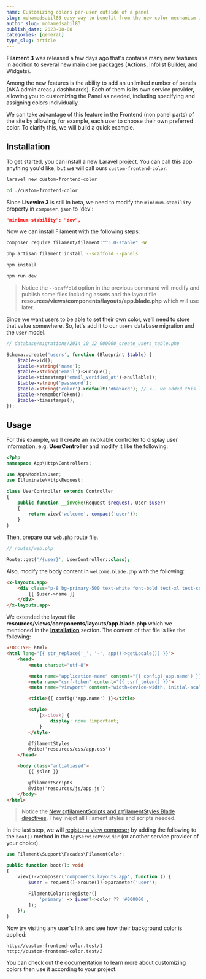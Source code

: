 ```yaml
---
name: Customizing colors per-user outside of a panel
slug: mohamedsabil83-easy-way-to-benefit-from-the-new-color-mechanism-in-frontend
author_slug: mohamedsabil83
publish_date: 2023-08-08
categories: [general]
type_slug: article
---
```


**Filament 3** was released a few days ago that's contains many new features in addition to several new main core packages (Actions, Infolist Builder, and Widgets).

Among the new features is the ability to add an unlimited number of panels (AKA admin areas / dashboards). Each of them is its own service provider, allowing you to  customizing the Panel as needed, including specifying and assigning colors individually.

We can take advantage of this feature in the Frontend (non panel parts) of the site by allowing, for example, each user to choose their own preferred color. To clarify this, we will build a quick example.

## Installation

To get started, you can install a new Laravel project. You can call this app anything you'd like, but we will call ours `custom-frontend-color`.

```bash
laravel new custom-frontend-color

cd ./custom-frontend-color
```

Since **Livewire 3** is still in beta, we need to modify the `minimum-stability` property in `composer.json` to 'dev':

```json
"minimum-stability": "dev",
```

Now we can install Filament with the following steps:

```bash
composer require filament/filament:"^3.0-stable" -W

php artisan filament:install --scaffold --panels

npm install

npm run dev
```

> Notice the `--scaffold` option in the previous command will modify and publish some files including assets and the layout file **resources/views/components/layouts/app.blade.php** which will use later.

Since we want users to be able to set their own color, we'll need to store that value somewhere. So, let's add it to our `users` database migration and the `User` model.

```php
// database/migrations/2014_10_12_000000_create_users_table.php

Schema::create('users', function (Blueprint $table) {
    $table->id();
    $table->string('name');
    $table->string('email')->unique();
    $table->timestamp('email_verified_at')->nullable();
    $table->string('password');
    $table->string('color')->default('#6a5acd'); // <-- we added this line
    $table->rememberToken();
    $table->timestamps();
});
```

## Usage

For this example, we'll create an invokable controller to display user information, e.g. **UserController** and modify it like the following:

```php
<?php
namespace App\Http\Controllers;

use App\Models\User;
use Illuminate\Http\Request;

class UserController extends Controller
{
    public function __invoke(Request $request, User $user)
    {
        return view('welcome', compact('user'));
    }
}
```

Then, prepare our `web.php` route file.

```php
// routes/web.php

Route::get('/{user}', UserController::class);
```

Also, modify the body content in `welcome.blade.php` with the following:

```html
<x-layouts.app>
    <div class="p-8 bg-primary-500 text-white font-bold text-xl text-center">
        {{ $user->name }}
    </div>
</x-layouts.app>
```

We extended the layout file **resources/views/components/layouts/app.blade.php** which we mentioned in the [**Installation**](#installation) section. The content of that file is like the following:

```html
<!DOCTYPE html>
<html lang="{{ str_replace('_', '-', app()->getLocale()) }}">
    <head>
        <meta charset="utf-8">

        <meta name="application-name" content="{{ config('app.name') }}">
        <meta name="csrf-token" content="{{ csrf_token() }}">
        <meta name="viewport" content="width=device-width, initial-scale=1">

        <title>{{ config('app.name') }}</title>

        <style>
            [x-cloak] {
                display: none !important;
            }
        </style>

        @filamentStyles
        @vite('resources/css/app.css')
    </head>

    <body class="antialiased">
        {{ $slot }}

        @filamentScripts
        @vite('resources/js/app.js')
    </body>
</html>
```

>Notice the [New @filamentScripts and @filamentStyles Blade directives](https://filamentphp.com/docs/3.x/tables/upgrade-guide#new-filamentscripts-and-filamentstyles-blade-directives). They inejct all Filament styles and scripts needed.

In the last step, we will [register a view composer](https://laravel.com/docs/10.x/views#view-composers) by adding the following to the `boot()` method in the `AppServiceProvider` (or another service provider of your choice).

```php
use Filament\Support\Facades\FilamentColor;

public function boot(): void
{
    view()->composer('components.layouts.app', function () {
        $user = request()->route()?->parameter('user');

        FilamentColor::register([
            'primary' => $user?->color ?? '#000000',
        ]);
    });
}
```

Now try visiting any user's link and see how their background color is applied:

```
http://custom-frontend-color.test/1
http://custom-frontend-color.test/2
```

You can check out the [documentation](https://filamentphp.com/docs/3.x/support/colors) to learn more about customizing colors then use it according to your project.
